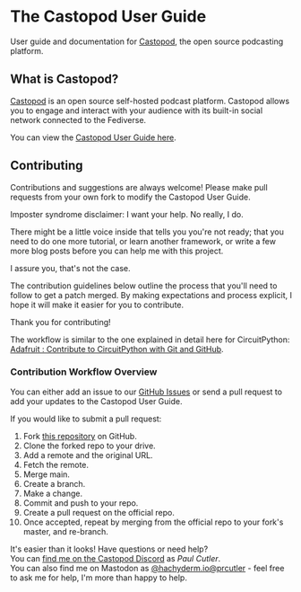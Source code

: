 # The Castopod User Guide
User guide and documentation for [Castopod](https://www.castopod.org), the open source podcasting platform.

## What is Castopod?

[Castopod](https://www.castopod.org) is an open source self-hosted podcast platform.  Castopod allows you to engage 
and interact with your audience with its built-in social network connected to the Fediverse.

You can view the [Castopod User Guide here](https://prcutler.github.io/castopod-user-guide/).

## Contributing

Contributions and suggestions are always welcome! Please make pull requests from your own fork to modify the 
Castopod User Guide.

Imposter syndrome disclaimer: I want your help. No really, I do.

There might be a little voice inside that tells you you're not ready; that you need to do one more tutorial, 
or learn another framework, or write a few more blog posts before you can help me with this project.

I assure you, that's not the case.

The contribution guidelines below outline the process that you'll need to follow to get a patch merged. 
By making expectations and process explicit, I hope it will make it easier for you to contribute.

Thank you for contributing!

The workflow is similar to the one explained in detail here for CircuitPython: [Adafruit : Contribute to CircuitPython with Git and GitHub](https://learn.adafruit.com/contribute-to-circuitpython-with-git-and-github/overview).

### Contribution Workflow Overview

You can either add an issue to our [GitHub Issues](https://github.com/prcutler/castopod-user-guide/issues) 
or send a pull request to add your updates to the Castopod User Guide.

If you would like to submit a pull request:

1. Fork [this repository](https://github.com/prcutler/castopod-user-guide) on GitHub.
1. Clone the forked repo to your drive.
1. Add a remote and the original URL.
1. Fetch the remote.
1. Merge main.
1. Create a branch.
1. Make a change.
1. Commit and push to your repo.
1. Create a pull request on the official repo.
1. Once accepted, repeat by merging from the official repo to your fork's master, and re-branch.

It's easier than it looks!  Have questions or need help?  
You can [find me on the Castopod Discord](https://discord.com/invite/2tBBA4Nf2P) as *Paul Cutler*.  
You can also find me on Mastodon as [@hachyderm.io@prcutler](https://hachyderm.io/@prcutler)  - 
feel free to ask me for help, I'm more than happy to help.

